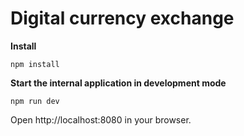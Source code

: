 Digital currency exchange
================================

**Install**
```
npm install
```

**Start the internal application in development mode**
```
npm run dev
```

Open http://localhost:8080 in your browser.
